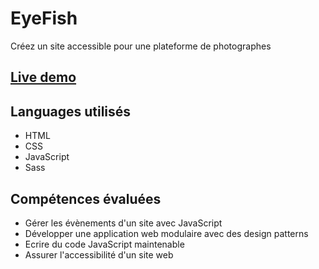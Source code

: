 # EyeFish
Créez un site accessible pour une plateforme de photographes

## [Live demo](https://eyefish.netlify.app/)

## Languages utilisés 
 - HTML
 - CSS
 - JavaScript
 - Sass

## Compétences évaluées
- Gérer les évènements d'un site avec JavaScript
- Développer une application web modulaire avec des design patterns
- Ecrire du code JavaScript maintenable
- Assurer l'accessibilité d'un site web
